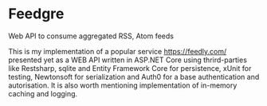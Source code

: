 # Feedgre
Web API to consume aggregated RSS, Atom feeds

This is my implementation of a popular service https://feedly.com/ presented yet as a WEB API 
written in ASP.NET Core using thrird-parties like Restsharp, sqlite and Entity Framework Core for persistence,
xUnit for testing, Newtonsoft for serialization and Auth0 for a base authentication and autorisation. 
It is also worth mentioning implementation of in-memory caching and logging.

